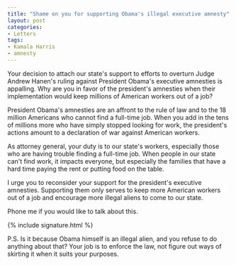 ```yaml
---
title: "Shame on you for supporting Obama's illegal executive amnesty"
layout: post
categories:
- Letters
tags:
- Kamala Harris
- amnesty
---
```


Your decision to attach our state's support to efforts to overturn Judge Andrew Hanen's ruling against President Obama's executive amnesties is appalling. Why are you in favor of the president's amnesties when their implementation would keep millions of American workers out of a job?

President Obama's amnesties are an affront to the rule of law and to the 18 million Americans who cannot find a full-time job. When you add in the tens of millions more who have simply stopped looking for work, the president's actions amount to a declaration of war against American workers.

As attorney general, your duty is to our state's workers, especially those who are having trouble finding a full-time job. When people in our state can't find work, it impacts everyone, but especially the families that have a hard time paying the rent or putting food on the table.

I urge you to reconsider your support for the president's executive amnesties. Supporting them only serves to keep more American workers out of a job and encourage more illegal aliens to come to our state.

Phone me if you would like to talk about this.

{% include signature.html %}

P.S. Is it because Obama himself is an illegal alien, and you refuse to do anything about that? Your job is to enforce the law, not figure out ways of skirting it when it suits your purposes.